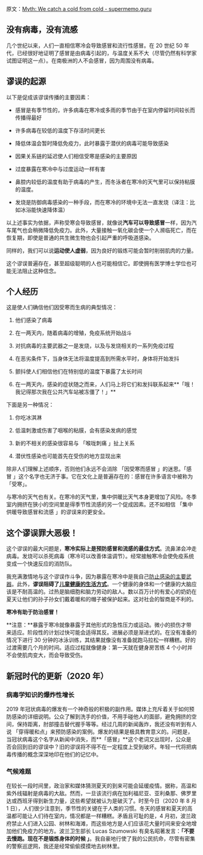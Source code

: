 原文：[Myth: We catch a cold from cold - supermemo.guru](https://supermemo.guru/wiki/Myth:_We_catch_a_cold_from_cold)

## 没有病毒，没有流感

几个世纪以来，人们一直相信寒冷会导致感冒和流行性感冒。在 20 世纪 50 年代，已经很好地证明了感冒是由病毒引起的，与温度关系不大（尽管仍然有科学家试图证明这一点）。在南极洲的人不会感冒，因为周围没有病毒。

## 谬误的起源

以下是促成该谬误传播的主要因素：

- 感冒是有季节性的，许多病毒在寒冷或多雨的季节由于在室内停留时间较长而传播得最好

- 许多病毒在较低的温度下存活时间更长

- 降低体温会暂时降低免疫力，此时暴露于潜伏的病毒可能导致感染

- 因果关系链的延迟使人们相信受寒是感染的主要原因

- 过度暴露在寒冷中与过度运动一样有害

- 鼻腔内较低的温度有助于病毒的产生，而冬泳者在寒冷的天气里可以保持粘膜的温度。

- 发烧是防御病毒感染的一种手段，而在寒冷的环境中无法一直发烧（译注：比如冰浴能快速降体温）

以上述事实为依据，声称受寒会导致感冒，就像说**汽车可以导致感冒**一样，因为汽车尾气也会稍微降低免疫力。此外，大量接触一氧化碳会使一个人濒临死亡，而在恢复期，即使是普通的共生微生物也会引起严重的呼吸道感染。

同样的，我们可以说**运动使人虚弱**，因为良好的锻炼可能会暂时削弱肌肉的力量。

这个谬误普遍存在，甚至超级聪明的人也可能相信它。即使拥有医学博士学位也可能无法阻止这种信念。

## 个人经历

这是使人们确信他们因受寒而生病的典型情况：

1. 他们感染了病毒

2. 在一两天内，随着病毒的增殖，免疫系统开始战斗

3. 对抗病毒的主要武器之一是发烧，以及与发烧相关的一系列免疫过程

4. 在恶劣条件下，当身体无法将温度提高到所需水平时，身体将开始发抖

5. 颤抖使人们相信他们在特别低的温度下暴露了太长时间

6. 在一两天内，感染的症状随之而来，人们马上将它们和发抖联系起来**「哦！我记得那次我在公共汽车站被冻僵了！」**

下面是另一种情况：

1. 你吃冰淇淋

2. 低温刺激或伤害了咽喉的粘膜，会有感染发病的感觉

3. 新的不相关的感染很容易与 「喉咙刺痛 」扯上关系

4. 潜伏性感染也可能首先在受伤的地方显现出来

除非人们理解上述顺序，否则他们永远不会消除 「因受寒而感冒 」的迷思。「感冒 」这个名字也无济于事。它在文化上是普遍存在的：感冒在许多语言中被称为 「受寒」。

与寒冷的天气也有关。在寒冷的天气里，集中供暖比天气本身更增加了风险。冬季室内拥挤在狭小的空间里是得季节性流感的另一个促成因素。还不如相信 「集中供暖导致感冒和流感 」的谬误来的更安全。

## 这个谬误罪大恶极！

这个谬误的最大问题是，**寒冷实际上是预防感冒和流感的最佳方式**。流鼻涕会冲走病毒。发烧可以杀死病毒（寒冷可以改善体温调节）。经常接触寒冷会使免疫系统变成一个快速反应的消防队。

我充满激情地与这个谬误作斗争，因为暴露在寒冷中是我自己[防止感染的主要武器](https://supermemo.guru/wiki/Formula_for_common_cold_prevention)。此外，**谬误阻碍了[儿童健康的生活方式](https://supermemo.guru/wiki/Daycare_infections)**。一个健康的身体和一个健康的大脑应该是不耐高温的。过热是脑细胞和脑力劳动的敌人。数以百万计的有爱心的奶奶在夏天让他们的孙子孙女们戴着暖和的帽子被保护起来。这对社会的智商是不利的。

**寒冷有助于防治感冒！**

**注意：**暴露于寒冷就像暴露于其他形式的急性压力或运动。微小的损伤才带来适应。阶段性的计划过快可能会适得其反。进展必须是渐进式的。在没有准备的情况下进行 30 分钟的冰泳训练，其结果就像没有准备就跑马拉松一样糟糕。好的过渡需要几个月的时间。适应过程就像健身：第一天就在健身房苦练 4 个小时并不会使肌肉变大，而会导致受伤。

## 新冠时代的更新（2020 年）

### 病毒学知识的爆炸性增长

2019 年冠状病毒的爆发有一个神奇般的积极的副作用。媒体上充斥着关于如何预防感染的详细说明。公众了解到洗手的价值，不用手碰他人的面部，避免拥挤的空间，保持距离，肘部撞击替代握手等等。经过几周的新闻轰炸，我还没有听到有人说 「穿得暖和点」来预防感染的案例。爆发的结果是极具教育意义的。问题是，当冠状病毒这个名字从新闻中消失，而**「感冒」**这个老词又出现时，公众是否会回到旧的谬误中？旧的谬误将不得不在一定程度上受到破坏。年轻一代将把病毒传播的概念深深地印在他们的记忆中。

### 气候难题

在较长一段时间里，政治家和媒体猜测夏天的到来可能会延缓疫情。据称，高温和紫外线辐射是病毒的大敌。然而，一旦该流行病在加利福尼亚、亚利桑那、佛罗里达或西班牙得到新生力量，这些希望就被认为是破灭了。时至今日（2020 年 8 月 1 日），人们很少注意到，季节性的关键在于人类的习惯。冬天的感冒和夏天的高温都可能让人们待在室内，情况都是一样糟糕。矛盾且可耻的是，4 月初，波兰政府禁止人们进入公园、树林和海滩，而这些地方是人们应该花大量时间来安全地增加他们免疫力的地方。波兰卫生部长 Lucas Szumowski 有臭名昭著发言：**「不要去慢跑。现在不是锻炼身体的时候 」**。我自豪地行使了我的公民抗命，尽管有密集的警察巡逻网，我还是经常偷偷摸摸地去树林里。